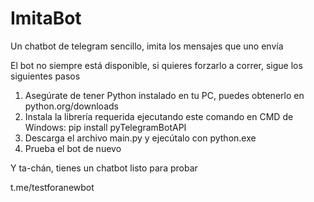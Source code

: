 # ImitaBot
Un chatbot de telegram sencillo, imita los mensajes que uno envía

El bot no siempre está disponible, si quieres forzarlo a correr, sigue los siguientes pasos

1. Asegúrate de tener Python instalado en tu PC, puedes obtenerlo en python.org/downloads
2. Instala la librería requerida ejecutando este comando en CMD de Windows:  pip install pyTelegramBotAPI
2. Descarga el archivo main.py y ejecútalo con python.exe
3. Prueba el bot de nuevo

Y ta-chán, tienes un chatbot listo para probar

t.me/testforanewbot
